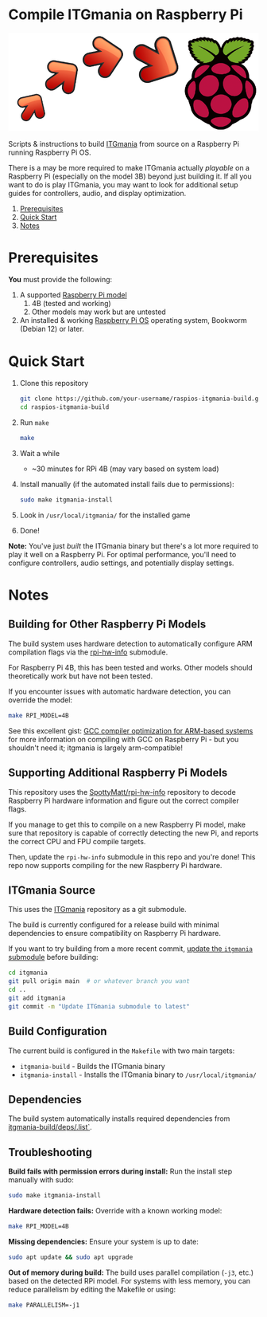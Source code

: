 Compile ITGmania on Raspberry Pi
=========================

![ITGmania Raspberry Pi Build](itgmania-build.png)

Scripts & instructions to build [ITGmania](https://github.com/itgmania/itgmania) from source on a Raspberry Pi running Raspberry Pi OS.

There is a may be more required to make ITGmania actually _playable_ on a Raspberry Pi (especially on the model 3B) beyond just building it.
If all you want to do is play ITGmania, you may want to look for additional setup guides for controllers, audio, and display optimization.

1. [Prerequisites](#prerequisites)
2. [Quick Start](#quick-start)
3. [Notes](#notes)

Prerequisites
=========================

**You** must provide the following:

1. A supported [Raspberry Pi model](https://www.raspberrypi.org/products/)
   1. 4B (tested and working)
   2. Other models may work but are untested
2. An installed & working [Raspberry Pi OS](https://www.raspberrypi.org/downloads/) operating system, Bookworm (Debian 12) or later.

Quick Start
=========================

1. Clone this repository
   ```bash
   git clone https://github.com/your-username/raspios-itgmania-build.git
   cd raspios-itgmania-build
   ```

2. Run `make`
   ```bash
   make
   ```

3. Wait a while
   - ~30 minutes for RPi 4B (may vary based on system load)

4. Install manually (if the automated install fails due to permissions):
   ```bash
   sudo make itgmania-install
   ```

5. Look in `/usr/local/itgmania/` for the installed game

6. Done!

**Note:** You've just _built_ the ITGmania binary but there's a lot more required to play it well on a Raspberry Pi.
For optimal performance, you'll need to configure controllers, audio settings, and potentially display settings.

Notes
=========================

Building for Other Raspberry Pi Models
-------------------------

The build system uses hardware detection to automatically configure ARM compilation flags via the [rpi-hw-info](https://github.com/SpottyMatt/rpi-hw-info) submodule.

For Raspberry Pi 4B, this has been tested and works. Other models should theoretically work but have not been tested.

If you encounter issues with automatic hardware detection, you can override the model:

```bash
make RPI_MODEL=4B
```

See this excellent gist: [GCC compiler optimization for ARM-based systems](https://gist.github.com/fm4dd/c663217935dc17f0fc73c9c81b0aa845) for more information on compiling with GCC on Raspberry Pi - but you shouldn't need it; itgmania is largely arm-compatible!

Supporting Additional Raspberry Pi Models
-------------------------

This repository uses the [SpottyMatt/rpi-hw-info](https://github.com/SpottyMatt/rpi-hw-info) repository to decode Raspberry Pi hardware information and figure out the correct compiler flags.

If you manage to get this to compile on a new Raspberry Pi model, make sure that repository is capable of correctly detecting the new Pi, and reports the correct CPU and FPU compile targets.

Then, update the `rpi-hw-info` submodule in this repo and you're done! This repo now supports compiling for the new Raspberry Pi hardware.

ITGmania Source
-------------------------

This uses the [ITGmania](https://github.com/itgmania/itgmania) repository as a git submodule.

The build is currently configured for a release build with minimal dependencies to ensure compatibility on Raspberry Pi hardware.

If you want to try building from a more recent commit, [update the `itgmania` submodule](https://stackoverflow.com/questions/5828324/update-git-submodule-to-latest-commit-on-origin/5828396#5828396) before building:

```bash
cd itgmania
git pull origin main  # or whatever branch you want
cd ..
git add itgmania
git commit -m "Update ITGmania submodule to latest"
```

Build Configuration
-------------------------

The current build is configured in the `Makefile` with two main targets:

- `itgmania-build` - Builds the ITGmania binary
- `itgmania-install` - Installs the ITGmania binary to `/usr/local/itgmania/`

Dependencies
-------------------------

The build system automatically installs required dependencies from [itgmania-build/deps/<distro>.list`](./itgmania-build/deps/).

Troubleshooting
-------------------------

**Build fails with permission errors during install:**
Run the install step manually with sudo:

```bash
sudo make itgmania-install
```

**Hardware detection fails:**
Override with a known working model:

```bash
make RPI_MODEL=4B
```

**Missing dependencies:**
Ensure your system is up to date:

```bash
sudo apt update && sudo apt upgrade
```

**Out of memory during build:**
The build uses parallel compilation (`-j3`, etc.) based on the detected RPi model. For systems with less memory, you can reduce parallelism by editing the Makefile or using:

```bash
make PARALLELISM=-j1
``` 
